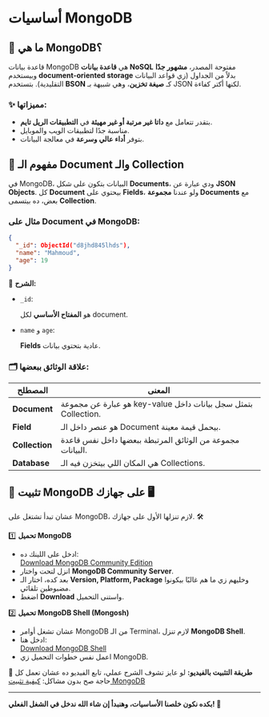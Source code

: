 # أساسيات MongoDB

## 🔹 ما هي MongoDB؟

قاعدة بيانات MongoDB هي **قاعدة بيانات NoSQL** مفتوحة المصدر، **مشهور جدًا** وبيستخدم **document-oriented storage** بدلاً من الجداول (زي قواعد البيانات التقليدية). بتستخدم **BSON** كـ **صيغة تخزين**، وهي شبيهة بـ JSON لكنها أكتر كفاءة.

### ✨ مميزاتها:

- بتقدر تتعامل مع **داتا غير مرتبة أو غير مهيئة** في **التطبيقات الريل تايم**.
- مناسبة جدًا لتطبيقات الويب والموبايل.
- بتوفر **أداء عالي وسرعة** في معالجة البيانات.

## 🔹 مفهوم الـ Document والـ Collection

في MongoDB، البيانات بتكون على شكل **Documents**، ودي عبارة عن **JSON Objects**. كل **Document** بيحتوي على **Fields**، ولو عندنا **مجموعة Documents** مع بعض، ده بيتسمى **Collection**.

### مثال على Document في MongoDB:

```json
{
  "_id": ObjectId("d8jhd845lhds"),
  "name": "Mahmoud",
  "age": 19
}
```

📌 **الشرح:**

- `_id`:

  هو **المفتاح الأساسي** لكل document.

- `name` و `age`:

  **Fields** عادية بتحتوي بيانات.

### 🗂️ علاقة الوثائق ببعضها:

| المصطلح        | المعنى                                                         |
| -------------- | -------------------------------------------------------------- |
| **Document**   | هو عبارة عن مجموعة key-value بتمثل سجل بيانات داخل Collection. |
| **Field**      | هو عنصر داخل الـ Document بيحمل قيمة معينة.                    |
| **Collection** | مجموعة من الوثائق المرتبطة ببعضها داخل نفس قاعدة البيانات.     |
| **Database**   | هي المكان اللي بيتخزن فيه الـ Collections.                     |

## 🔹 تثبيت MongoDB على جهازك 🖥️

عشان تبدأ تشتغل على MongoDB، لازم تنزلها الأول على جهازك. 🛠️

1️⃣ **تحميل MongoDB**

- ادخل على اللينك ده:  
  [Download MongoDB Community Edition](https://www.mongodb.com/try/download/community)
- انزل لتحت واختار **MongoDB Community Server**.
- بعد كده، اختار الـ **Version, Platform, Package** وخليهم زي ما هم غالبًا بيكونوا مضبوطين تلقائي.
- اضغط **Download** واستنى التحميل.

2️⃣ **تحميل MongoDB Shell (Mongosh)**

- عشان تشغل أوامر MongoDB من الـ Terminal، لازم تنزل **MongoDB Shell**.
- ادخل هنا:  
  [Download MongoDB Shell](https://www.mongodb.com/try/download/shell)
- اعمل نفس خطوات التحميل زي MongoDB.

🎥 **طريقة التثبيت بالفيديو:**
لو عايز تشوف الشرح عملي، تابع الفيديو ده عشان تعمل كل حاجة صح بدون مشاكل:
[كيفية تثبيت MongoDB](https://youtu.be/1bMy6gPTg-4)

---

**بكده نكون خلصنا الأساسيات، وهنبدأ إن شاء الله ندخل في الشغل الفعلي! 🚀**
